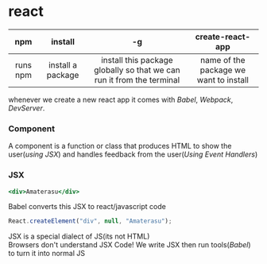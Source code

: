 # react

| npm | install | -g | create-react-app |  
| :---: | :---: | :---: | :---: |  
| runs npm | install a package | install this package globally so that we can run it from the terminal | name of the package we want to install |  

whenever we create a new react app it comes with *Babel*, *Webpack*, *DevServer*.  

### Component
A component is a function or class that produces HTML to show the user(*using JSX*) and handles feedback from the user(*Using Event Handlers*)

### JSX 
```jsx 
<div>Amaterasu</div>
```
Babel converts this JSX to react/javascript code
```javascript
React.createElement("div", null, "Amaterasu");
```
JSX is a special dialect of JS(its not HTML)  
Browsers don't understand JSX Code! We write JSX then run tools(*Babel*) to turn it into normal JS  
